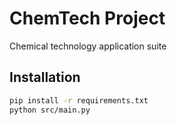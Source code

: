 # ChemTech Project
Chemical technology application suite

## Installation
```bash
pip install -r requirements.txt
python src/main.py
```

